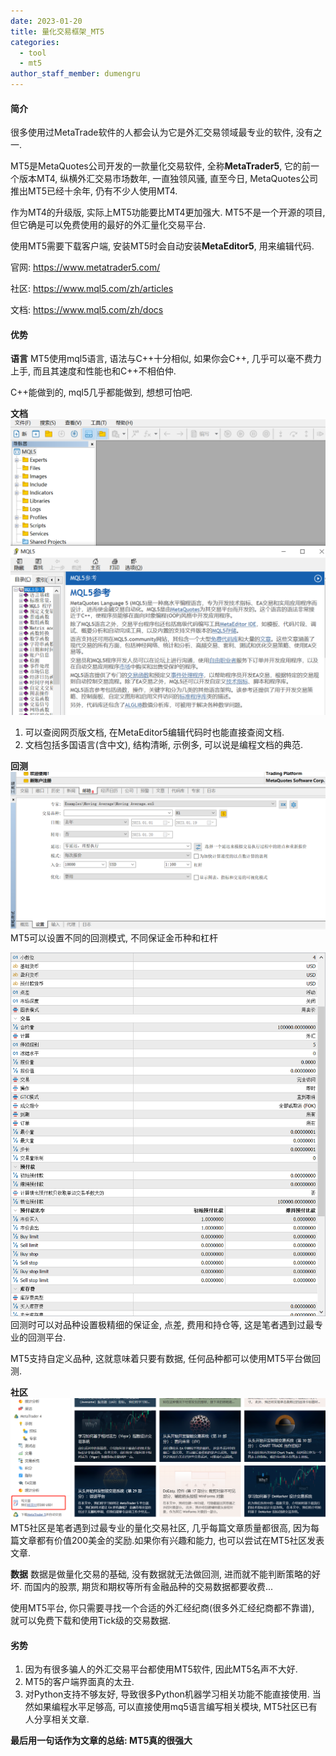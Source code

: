```yaml
---
date: 2023-01-20
title: 量化交易框架_MT5
categories:
  - tool
  - mt5
author_staff_member: dumengru
---
```


#### 简介
很多使用过MetaTrade软件的人都会认为它是外汇交易领域最专业的软件, 没有之一.

MT5是MetaQuotes公司开发的一款量化交易软件, 全称**MetaTrader5**, 它的前一个版本MT4, 纵横外汇交易市场数年, 一直独领风骚, 直至今日, MetaQuotes公司推出MT5已经十余年, 仍有不少人使用MT4.

作为MT4的升级版, 实际上MT5功能要比MT4更加强大. MT5不是一个开源的项目, 但它确是可以免费使用的最好的外汇量化交易平台.

使用MT5需要下载客户端, 安装MT5时会自动安装**MetaEditor5**, 用来编辑代码. 

官网: https://www.metatrader5.com/

社区: https://www.mql5.com/zh/articles

文档: https://www.mql5.com/zh/docs


#### 优势
**语言**
MT5使用mql5语言, 语法与C++十分相似, 如果你会C++, 几乎可以毫不费力上手, 而且其速度和性能也和C++不相伯仲. 

C++能做到的, mql5几乎都能做到, 想想可怕吧.

**文档**
![](../../images/202301202245.png)
1. 可以查阅网页版文档, 在MetaEditor5编辑代码时也能直接查阅文档.
2. 文档包括多国语言(含中文), 结构清晰, 示例多, 可以说是编程文档的典范.

**回测**
![](../../images/202301202247.png)
MT5可以设置不同的回测模式, 不同保证金币种和杠杆

![](../../images/202301202254.png)
回测时可以对品种设置极精细的保证金, 点差, 费用和持仓等, 这是笔者遇到过最专业的回测平台. 

MT5支持自定义品种, 这就意味着只要有数据, 任何品种都可以使用MT5平台做回测.

**社区**
![](../../images/202301202301.png)
MT5社区是笔者遇到过最专业的量化交易社区, 几乎每篇文章质量都很高, 因为每篇文章都有价值200美金的奖励.如果你有兴趣和能力, 也可以尝试在MT5社区发表文章.

**数据**
数据是做量化交易的基础, 没有数据就无法做回测, 进而就不能判断策略的好坏. 而国内的股票, 期货和期权等所有金融品种的交易数据都要收费...

使用MT5平台, 你只需要寻找一个合适的外汇经纪商(很多外汇经纪商都不靠谱), 就可以免费下载和使用Tick级的交易数据.

#### 劣势

1. 因为有很多骗人的外汇交易平台都使用MT5软件, 因此MT5名声不大好.
2. MT5的客户端界面真的太丑.
3. 对Python支持不够友好, 导致很多Python机器学习相关功能不能直接使用. 当然如果编程水平足够高, 可以直接使用mq5语言编写相关模块, MT5社区已有人分享相关文章.

**最后用一句话作为文章的总结: MT5真的很强大**